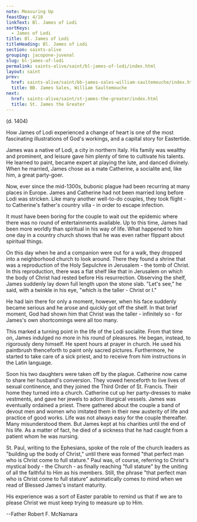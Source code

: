 ```yaml
---
note: Measuring Up
feastDay: 4/18
linkText: Bl. James of Lodi
sortKeys:
  - James of Lodi
title: Bl. James of Lodi
titleHeading: Bl. James of Lodi
section: saints-alive
grouping: jacopone-juvenal
slug: bl-james-of-lodi
permalink: saints-alive/saint/bl-james-of-lodi/index.html
layout: saint
prev:
  href: saints-alive/saint/bb-james-sales-william-saultemouche/index.html
  title: BB. James Sales, William Saultemouche
next:
  href: saints-alive/saint/st-james-the-greater/index.html
  title: St. James the Greater
---
```

(d. 1404)

How James of Lodi experienced a change of heart is one of the most fascinating illustrations of God's workings, and a capital story for Eastertide.

James was a native of Lodi, a city in northern Italy. His family was wealthy and prominent, and leisure gave him plenty of time to cultivate his talents. He learned to paint, became expert at playing the lute, and danced divinely. When he married, James chose as a mate Catherine, a socialite and, like him, a great party-goer.

Now, ever since the mid-1300s, bubonic plague had been recurring at many places in Europe. James and Catherine had not been married long before Lodi was stricken. Like many another well-to-do couples, they took flight - to Catherine's father's country villa - in order to escape infection.

It must have been boring for the couple to wait out the epidemic where there was no round of entertainments available. Up to this time, James had been more worldly than spiritual in his way of life. What happened to him one day in a country church shows that he was even rather flippant about spiritual things.

On this day when he and a companion were out for a walk, they dropped into a neighborhood church to look around. There they found a shrine that was a reproduction of the Holy Sepulchre in Jerusalem - the tomb of Christ. In this reproduction, there was a flat shelf like that in Jerusalem on which the body of Christ had rested before His resurrection. Observing the shelf, James suddenly lay down full length upon the stone slab. "Let's see," he said, with a twinkle in his eye, "which is the taller - Christ or I."

He had lain there for only a moment, however, when his face suddenly became serious and he arose and quickly got off the shelf. In that brief moment, God had shown him that Christ was the taller - infinitely so - for James's own shortcomings were all too many.

This marked a turning point in the life of the Lodi socialite. From that time on, James indulged no more in his round of pleasures. He began, instead, to rigorously deny himself. He spent hours at prayer in church. He used his paintbrush thenceforth to paint only sacred pictures. Furthermore, he started to take care of a sick priest, and to receive from him instructions in the Latin language.

Soon his two daughters were taken off by the plague. Catherine now came to share her husband's conversion. They vowed henceforth to live lives of sexual continence, and they joined the Third Order of St. Francis. Their home they turned into a church. Catherine cut up her party-dresses to make vestments, and gave her jewels to adorn liturgical vessels. James was eventually ordained a priest. There gathered about the couple a band of devout men and women who imitated them in their new austerity of life and practice of good works. Life was not always easy for the couple thereafter. Many misunderstood them. But James kept at his charities until the end of his life. As a matter of fact, he died of a sickness that he had caught from a patient whom he was nursing.

St. Paul, writing to the Ephesians, spoke of the role of the church leaders as "building up the body of Christ," until there was formed "that perfect man who is Christ come to full stature." Paul was, of course, referring to Christ's mystical body - the Church - as finally reaching "full stature" by the uniting of all the faithful to Him as his members. Still, the phrase "that perfect man who is Christ come to full stature" automatically comes to mind when we read of Blessed James's instant maturity.

His experience was a sort of Easter parable to remind us that if we are to please Christ we must keep trying to measure up to Him.

\--Father Robert F. McNamara